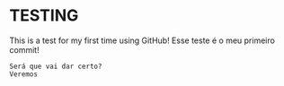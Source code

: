 # TESTING
This is a test for my first time using GitHub!
    Esse teste é o meu primeiro commit!

    Será que vai dar certo?
    Veremos